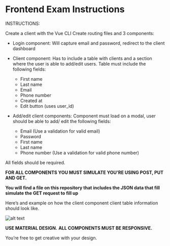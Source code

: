# Frontend Exam Instructions

INSTRUCTIONS:

Create a client with the Vue CLI
Create routing files and 3 components:
*	Login component: Will capture email and password, redirect to the client dashboard

* Client component: Has to include a table with clients and a section where the user is able to add/edit users. Table must include the following fields:
  - First name
  -	Last name
  -	Email
  -	Phone number
  -	Created at
  -	Edit button (uses user_id)

* Add/edit client components: Component must load on a modal, user should be able to add/ edit the following fields:
  -	Email (Use a validation for valid email)
  -	Password
  -	First name
  -	Last name
  -	Phone number (Use a validation for valid phone number)

All fields should be required.

**FOR ALL COMPONENTS YOU MUST SIMULATE YOU’RE USING POST, PUT AND GET.**

**You will find a file on this repository that includes the JSON data that fill simulate the GET request to fill up**

Here’s and example on how the client component client table information should look like.

![alt text](https://i.imgur.com/ZRfcBrX.png)

**USE MATERIAL DESIGN.**
**ALL COMPONENTS MUST BE RESPONSIVE.**

You’re free to get creative with your design.

